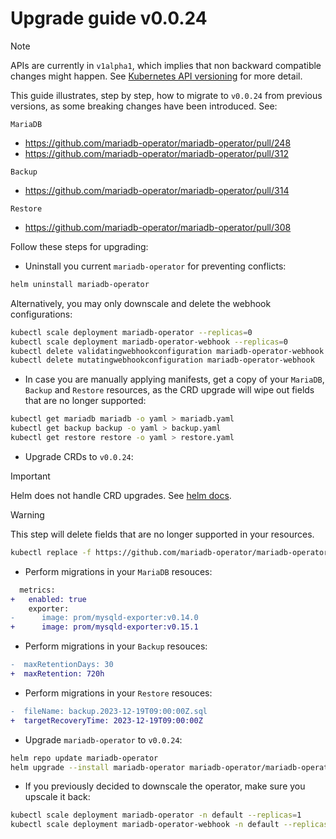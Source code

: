 # Upgrade guide v0.0.24

> [!NOTE]  
> APIs are currently in `v1alpha1`, which implies that non backward compatible changes might happen. See [Kubernetes API versioning](https://kubernetes.io/docs/reference/using-api/#api-versioning) for more detail.

This guide illustrates, step by step, how to migrate to `v0.0.24` from previous versions, as some breaking changes have been introduced. See:

`MariaDB`
- https://github.com/mariadb-operator/mariadb-operator/pull/248
- https://github.com/mariadb-operator/mariadb-operator/pull/312

`Backup`
- https://github.com/mariadb-operator/mariadb-operator/pull/314

`Restore`
- https://github.com/mariadb-operator/mariadb-operator/pull/308

Follow these steps for upgrading:

- Uninstall you current `mariadb-operator` for preventing conflicts:
```bash
helm uninstall mariadb-operator
```
Alternatively, you may only downscale and delete the webhook configurations:
```bash
kubectl scale deployment mariadb-operator --replicas=0
kubectl scale deployment mariadb-operator-webhook --replicas=0
kubectl delete validatingwebhookconfiguration mariadb-operator-webhook
kubectl delete mutatingwebhookconfiguration mariadb-operator-webhook
```

- In case you are manually applying manifests, get a copy of your `MariaDB`, `Backup` and `Restore` resources, as the CRD upgrade will wipe out fields that are no longer supported:
```bash
kubectl get mariadb mariadb -o yaml > mariadb.yaml
kubectl get backup backup -o yaml > backup.yaml
kubectl get restore restore -o yaml > restore.yaml
```

- Upgrade CRDs to `v0.0.24`:
> [!IMPORTANT]  
> Helm does not handle CRD upgrades. See [helm docs](https://helm.sh/docs/chart_best_practices/custom_resource_definitions/#some-caveats-and-explanations).

> [!WARNING]  
> This step will delete fields that are no longer supported in your resources.
```bash
kubectl replace -f https://github.com/mariadb-operator/mariadb-operator/releases/download/helm-chart-0.24.0/crds.yaml
```

- Perform migrations in your `MariaDB` resouces:
```diff
  metrics:
+   enabled: true
    exporter:
-      image: prom/mysqld-exporter:v0.14.0
+      image: prom/mysqld-exporter:v0.15.1
```
- Perform migrations in your `Backup` resouces:
```diff
-  maxRetentionDays: 30
+  maxRetention: 720h
```
- Perform migrations in your `Restore` resouces:
```diff
-  fileName: backup.2023-12-19T09:00:00Z.sql
+  targetRecoveryTime: 2023-12-19T09:00:00Z
```
 
-  Upgrade `mariadb-operator` to `v0.0.24`:
```bash 
helm repo update mariadb-operator
helm upgrade --install mariadb-operator mariadb-operator/mariadb-operator --version 0.24.0 
```

- If you previously decided to downscale the operator, make sure you upscale it back:
```bash
kubectl scale deployment mariadb-operator -n default --replicas=1
kubectl scale deployment mariadb-operator-webhook -n default --replicas=1
```